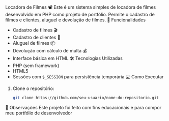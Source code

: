 Locadora de Filmes 📽️
Este é um sistema simples de locadora de filmes desenvolvido em PHP como projeto de portfólio. Permite o cadastro de filmes e clientes, aluguel e devolução de filmes.
🚀 Funcionalidades
- Cadastro de filmes 🎬
- Cadastro de clientes 👤
- Aluguel de filmes 📦
- Devolução com cálculo de multa 💰
- Interface básica em HTML
🛠️ Tecnologias Utilizadas
- PHP (sem framework)
- HTML5
- Sessões com `$_SESSION` para persistência temporária
  💻 Como Executar
1. Clone o repositório:
   ```bash
   git clone https://github.com/seu-usuario/nome-do-repositorio.git
📌 Observações
Este projeto foi feito com fins educacionais e para compor meu portfólio de desenvolvedor
